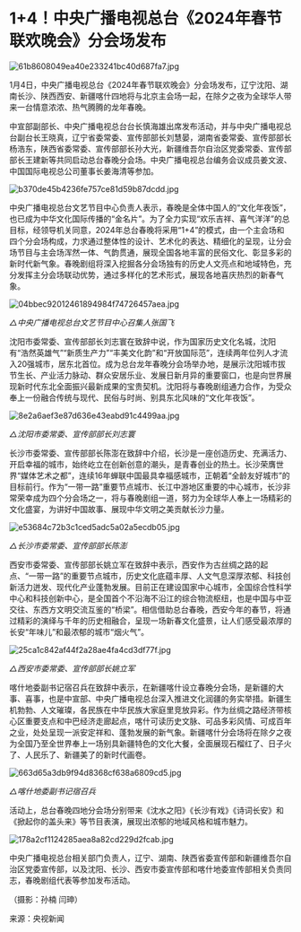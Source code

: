 # 1+4！中央广播电视总台《2024年春节联欢晚会》分会场发布

![61b8608049ea40e233241bc40d687fa7.jpg](https://raw.githubusercontent.com/qqhsx/qqnews_image/main/2024/01/04/1+4！中央广播电视总台《2024年春节联欢晚会》分会场发布/61b8608049ea40e233241bc40d687fa7.jpg)

1月4日，中央广播电视总台《2024年春节联欢晚会》分会场发布，辽宁沈阳、湖南长沙、陕西西安、新疆喀什四地将与北京主会场一起，在除夕之夜为全球华人带来一台情意浓浓、热气腾腾的龙年春晚。

中宣部副部长、中央广播电视总台台长慎海雄出席发布活动，并与中央广播电视总台副台长王晓真，辽宁省委常委、宣传部部长刘慧晏，湖南省委常委、宣传部部长杨浩东，陕西省委常委、宣传部部长孙大光，新疆维吾尔自治区党委常委、宣传部部长王建新等共同启动总台春晚分会场。中央广播电视总台编务会议成员姜文波、中国国际电视总公司董事长姜海清等参加。

![b370de45b4236fe757ce81d59b87dcdd.jpg](https://raw.githubusercontent.com/qqhsx/qqnews_image/main/2024/01/04/1+4！中央广播电视总台《2024年春节联欢晚会》分会场发布/b370de45b4236fe757ce81d59b87dcdd.jpg)

中央广播电视总台文艺节目中心负责人表示，春晚是全体中国人的“文化年夜饭”，也已成为中华文化国际传播的“金名片”。为了全力实现“欢乐吉祥、喜气洋洋”的总目标，经领导机关同意，2024年总台春晚将采用“1+4”的模式，由一个主会场和四个分会场构成，力求通过整体性的设计、艺术化的表达、精细化的呈现，让分会场节目与主会场浑然一体、气韵贯通，展现全国各地丰富的民俗文化、彰显多彩的新时代新气象。春晚剧组将深入挖掘各分会场独有的历史人文亮点和地域特色，充分发挥主分会场联动优势，通过多样化的艺术形式，展现各地喜庆热烈的新春气象。

![04bbec92012461894984f74726457aea.jpg](https://raw.githubusercontent.com/qqhsx/qqnews_image/main/2024/01/04/1+4！中央广播电视总台《2024年春节联欢晚会》分会场发布/04bbec92012461894984f74726457aea.jpg)

_△中央广播电视总台文艺节目中心召集人张国飞_

沈阳市委常委、宣传部部长刘志寰在致辞中说，作为国家历史文化名城，沈阳有“浩然英雄气”“新质生产力”“丰美文化韵”和“开放国际范”，连续两年位列人才流入20强城市，居东北首位。成为总台龙年春晚分会场举办地，是展示沈阳城市拔节生长、产业活力脉动、群众安居乐业、发展日新月异的重要窗口，也是向世界展现新时代东北全面振兴最新成果的宝贵契机。沈阳将与春晚剧组通力合作，为受众奉上一份融合传统与现代、民俗与时尚、别具东北风味的“文化年夜饭”。

![8e2a6aef3e87d636e43eabd91c4499aa.jpg](https://raw.githubusercontent.com/qqhsx/qqnews_image/main/2024/01/04/1+4！中央广播电视总台《2024年春节联欢晚会》分会场发布/8e2a6aef3e87d636e43eabd91c4499aa.jpg)

_△沈阳市委常委、宣传部部长刘志寰_

长沙市委常委、宣传部部长陈澎在致辞中介绍，长沙是一座创造历史、充满活力、开启幸福的城市，始终屹立在创新创意的潮头，是青春创业的热土。长沙荣膺世界“媒体艺术之都”，连续16年蝉联中国最具幸福感城市，正朝着“全龄友好城市”的目标前行。作为“一带一路”重要节点城市、长江中游地区重要的中心城市，长沙非常荣幸成为四个分会场之一，将与春晚剧组一道，努力为全球华人奉上一场精彩的文化盛宴，为讲好中国故事、展现中华文明之美贡献长沙力量。

![e53684c72b3c1ced5adc5a02a5ecdb05.jpg](https://raw.githubusercontent.com/qqhsx/qqnews_image/main/2024/01/04/1+4！中央广播电视总台《2024年春节联欢晚会》分会场发布/e53684c72b3c1ced5adc5a02a5ecdb05.jpg)

_△长沙市委常委、宣传部部长陈澎_

西安市委常委、宣传部部长姚立军在致辞中表示，西安作为古丝绸之路的起点、“一带一路”的重要节点城市，历史文化底蕴丰厚、人文气息深厚浓郁、科技创新活力迸发、现代化产业蓬勃发展。目前正在建设国家中心城市，全国综合性科学中心和科技创新中心，是全国首个不沿海不沿江的综合物流枢纽，也是中国与中亚交往、东西方文明交流互鉴的“桥梁”。相信借助总台春晚，西安今年的春节，将通过精彩的演绎与千年的历史相融合，呈现一场新春文化盛景，让人们感受最浓厚的长安“年味儿”和最浓郁的城市“烟火气”。

![25ca1c842af44f2a28ae4fa4cd3df77f.jpg](https://raw.githubusercontent.com/qqhsx/qqnews_image/main/2024/01/04/1+4！中央广播电视总台《2024年春节联欢晚会》分会场发布/25ca1c842af44f2a28ae4fa4cd3df77f.jpg)

_△西安市委常委、宣传部部长姚立军_

喀什地委副书记宿召兵在致辞中表示，在新疆喀什设立春晚分会场，是新疆的大事、喜事，也是中宣部、中央广播电视总台深入推进文化润疆的务实举措。新疆生机勃勃、人文璀璨，各民族在中华民族大家庭里竞放异彩。作为丝绸之路经济带核心区重要支点和中巴经济走廊起点，喀什可读历史文脉、可品多彩风情、可成百年之业，处处呈现一派安定祥和、蓬勃发展的新气象。新疆喀什分会场将在除夕之夜为全国乃至全世界奉上一场别具新疆特色的文化大餐，全面展现石榴红了、日子火了、人民乐了、新疆美了的新时代画卷。

![663d65a3db9f94d8368cf638a6809cd5.jpg](https://raw.githubusercontent.com/qqhsx/qqnews_image/main/2024/01/04/1+4！中央广播电视总台《2024年春节联欢晚会》分会场发布/663d65a3db9f94d8368cf638a6809cd5.jpg)

_△喀什地委副书记宿召兵_

活动上，总台春晚四地分会场分别带来《沈水之阳》《长沙有戏》《诗词长安》和《掀起你的盖头来》等节目表演，展现出浓郁的地域风格和城市魅力。

![178a2cf1124285aea8a82cd229d2fcab.jpg](https://raw.githubusercontent.com/qqhsx/qqnews_image/main/2024/01/04/1+4！中央广播电视总台《2024年春节联欢晚会》分会场发布/178a2cf1124285aea8a82cd229d2fcab.jpg)

中央广播电视总台相关部门负责人，辽宁、湖南、陕西省委宣传部和新疆维吾尔自治区党委宣传部，以及沈阳、长沙、西安市委宣传部和喀什地委宣传部相关负责同志，春晚剧组代表等参加发布活动。

（摄影：孙楠 闫珅）

来源：央视新闻

